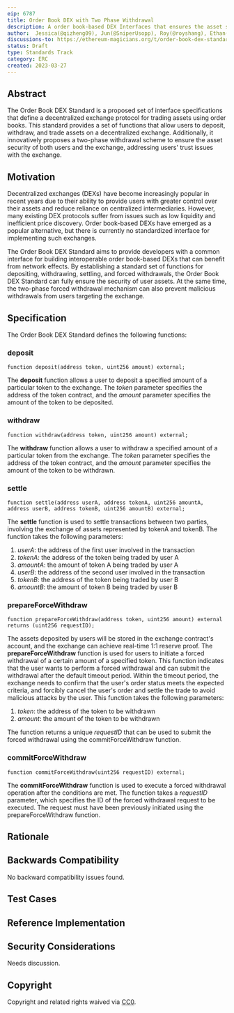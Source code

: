 ```yaml
---
eip: 6787
title: Order Book DEX with Two Phase Withdrawal
description: A order book-based DEX Interfaces that ensures the asset security of both users and the exchange
author:  Jessica(@qizheng09), Jun(@SniperUsopp), Roy(@royshang), Ethan(@ledgerhappy), Ricky(@hbthlw)
discussions-to: https://ethereum-magicians.org/t/order-book-dex-standard/13573
status: Draft
type: Standards Track
category: ERC
created: 2023-03-27
---
```



## Abstract

The Order Book DEX Standard is a proposed set of interface specifications that define a decentralized exchange protocol for trading assets using order books. This standard provides a set of functions that allow users to deposit, withdraw, and trade assets on a decentralized exchange. Additionally, it innovatively proposes a two-phase withdrawal scheme to ensure the asset security of both users and the exchange, addressing users' trust issues with the exchange.

## Motivation

Decentralized exchanges (DEXs) have become increasingly popular in recent years due to their ability to provide users with greater control over their assets and reduce reliance on centralized intermediaries. However, many existing DEX protocols suffer from issues such as low liquidity and inefficient price discovery. Order book-based DEXs have emerged as a popular alternative, but there is currently no standardized interface for implementing such exchanges.

The Order Book DEX Standard aims to provide developers with a common interface for building interoperable order book-based DEXs that can benefit from network effects. By establishing a standard set of functions for depositing, withdrawing, settling, and forced withdrawals, the Order Book DEX Standard can fully ensure the security of user assets. At the same time, the two-phase forced withdrawal mechanism can also prevent malicious withdrawals from users targeting the exchange.

## Specification

The Order Book DEX Standard defines the following functions:

### deposit

`function deposit(address token, uint256 amount) external;`

The **deposit** function allows a user to deposit a specified amount of a particular token to the exchange. The *token* parameter specifies the address of the token contract, and the *amount* parameter specifies the amount of the token to be deposited.

### withdraw

`function withdraw(address token, uint256 amount) external;`

The **withdraw** function allows a user to withdraw a specified amount of a particular token from the exchange. The *token* parameter specifies the address of the token contract, and the *amount* parameter specifies the amount of the token to be withdrawn.

### settle

`function settle(address userA, address tokenA, uint256 amountA, address userB, address tokenB, uint256 amountB) external;`

The **settle** function is used to settle transactions between two parties, involving the exchange of assets represented by tokenA and tokenB. The function takes the following parameters:

1. *userA*: the address of the first user involved in the transaction
2. *tokenA*: the address of the token being traded by user A
3. *amountA*: the amount of token A being traded by user A
4. *userB*: the address of the second user involved in the transaction
5. *tokenB*: the address of the token being traded by user B
6. *amountB*: the amount of token B being traded by user B

### prepareForceWithdraw

`function prepareForceWithdraw(address token, uint256 amount) external returns (uint256 requestID);`

The assets deposited by users will be stored in the exchange contract's account, and the exchange can achieve real-time 1:1 reserve proof. The **prepareForceWithdraw** function is used for users to initiate a forced withdrawal of a certain amount of a specified token. This function indicates that the user wants to perform a forced withdrawal and can submit the withdrawal after the default timeout period. Within the timeout period, the exchange needs to confirm that the user's order status meets the expected criteria, and forcibly cancel the user's order and settle the trade to avoid malicious attacks by the user. This function takes the following parameters:

1. *token*: the address of the token to be withdrawn
2. *amount*: the amount of the token to be withdrawn

The function returns a unique *requestID* that can be used to submit the forced withdrawal using the commitForceWithdraw function.

### commitForceWithdraw

`function commitForceWithdraw(uint256 requestID) external;`

The **commitForceWithdraw** function is used to execute a forced withdrawal operation after the conditions are met. The function takes a *requestID* parameter, which specifies the ID of the forced withdrawal request to be executed. The request must have been previously initiated using the prepareForceWithdraw function.

## Rationale


## Backwards Compatibility

No backward compatibility issues found.

## Test Cases


## Reference Implementation


## Security Considerations

Needs discussion.

## Copyright

Copyright and related rights waived via [CC0](../LICENSE.md).
